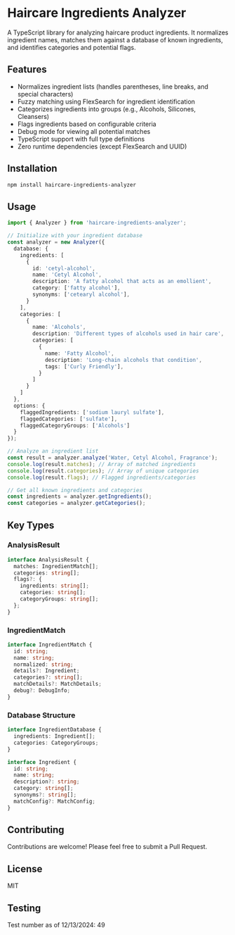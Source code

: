 # Haircare Ingredients Analyzer

A TypeScript library for analyzing haircare product ingredients. It normalizes ingredient names, matches them against a database of known ingredients, and identifies categories and potential flags.

## Features

- Normalizes ingredient lists (handles parentheses, line breaks, and special characters)
- Fuzzy matching using FlexSearch for ingredient identification
- Categorizes ingredients into groups (e.g., Alcohols, Silicones, Cleansers)
- Flags ingredients based on configurable criteria
- Debug mode for viewing all potential matches
- TypeScript support with full type definitions
- Zero runtime dependencies (except FlexSearch and UUID)

## Installation

```bash
npm install haircare-ingredients-analyzer
```

## Usage

```typescript
import { Analyzer } from 'haircare-ingredients-analyzer';

// Initialize with your ingredient database
const analyzer = new Analyzer({
  database: {
    ingredients: [
      {
        id: 'cetyl-alcohol',
        name: 'Cetyl Alcohol',
        description: 'A fatty alcohol that acts as an emollient',
        category: ['fatty alcohol'],
        synonyms: ['cetearyl alcohol'],
      }
    ],
    categories: [
      {
        name: 'Alcohols',
        description: 'Different types of alcohols used in hair care',
        categories: [
          {
            name: 'Fatty Alcohol',
            description: 'Long-chain alcohols that condition',
            tags: ['Curly Friendly'],
          }
        ]
      }
    ]
  },
  options: {
    flaggedIngredients: ['sodium lauryl sulfate'],
    flaggedCategories: ['sulfate'],
    flaggedCategoryGroups: ['Alcohols']
  }
});

// Analyze an ingredient list
const result = analyzer.analyze('Water, Cetyl Alcohol, Fragrance');
console.log(result.matches); // Array of matched ingredients
console.log(result.categories); // Array of unique categories
console.log(result.flags); // Flagged ingredients/categories

// Get all known ingredients and categories
const ingredients = analyzer.getIngredients();
const categories = analyzer.getCategories();
```

## Key Types

### AnalysisResult
```typescript
interface AnalysisResult {
  matches: IngredientMatch[];
  categories: string[];
  flags?: {
    ingredients: string[];
    categories: string[];
    categoryGroups: string[];
  };
}
```

### IngredientMatch
```typescript
interface IngredientMatch {
  id: string;
  name: string;
  normalized: string;
  details?: Ingredient;
  categories?: string[];
  matchDetails?: MatchDetails;
  debug?: DebugInfo;
}
```

### Database Structure
```typescript
interface IngredientDatabase {
  ingredients: Ingredient[];
  categories: CategoryGroups;
}

interface Ingredient {
  id: string;
  name: string;
  description?: string;
  category: string[];
  synonyms?: string[];
  matchConfig?: MatchConfig;
}
```

## Contributing

Contributions are welcome! Please feel free to submit a Pull Request.

## License

MIT

## Testing

Test number as of 12/13/2024: 49

